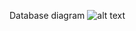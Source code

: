 Database diagram
![alt text](https://github.com/Doudmur/doudmur.github.io/blob/main/DB%20diagram.png?raw=true)
